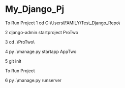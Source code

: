 # My_Django_Pj
  To Run Project
   1 cd C:\Users\FAMILY\Test_Django_Repo\
   
   2 django-admin startproject ProTwo
   
   3 cd .\ProTwo\
   
   4 py .\manage.py startapp AppTwo
   
   5 git init

   To Run Project

   6 py .\manage.py runserver

